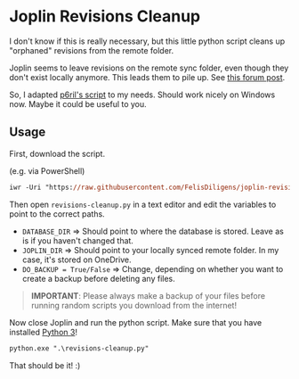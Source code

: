 # Joplin Revisions Cleanup

I don't know if this is really necessary, but this little python script cleans up "orphaned" revisions from the remote folder.

Joplin seems to leave revisions on the remote sync folder, even though they don't exist locally anymore. This leads them to pile up. See [this forum post](https://discourse.joplinapp.org/t/joplin-creates-a-lot-of-remote-items/12621).

So, I adapted [p6ril's script](https://github.com/p6ril/joplinRevisionsCleanUp) to my needs. Should work nicely on Windows now. Maybe it could be useful to you.

## Usage
First, download the script.

(e.g. via PowerShell)
```ps
iwr -Uri "https://raw.githubusercontent.com/FelisDiligens/joplin-revisions-cleanup/master/revisions-cleanup.py" -OutFile "$env:UserProfile\Downloads\revisions-cleanup.py"
```

Then open `revisions-cleanup.py` in a text editor and edit the variables to point to the correct paths.

- `DATABASE_DIR` ⇒ Should point to where the database is stored. Leave as is if you haven't changed that.  
- `JOPLIN_DIR` ⇒ Should point to your locally synced remote folder. In my case, it's stored on OneDrive.  
- `DO_BACKUP = True/False` ⇒ Change, depending on whether you want to create a backup before deleting any files.

> **IMPORTANT**: Please always make a backup of your files before running random scripts you download from the internet!

Now close Joplin and run the python script. Make sure that you have installed [Python 3](https://www.microsoft.com/store/productId/9PJPW5LDXLZ5)!  
```ps
python.exe ".\revisions-cleanup.py"
```

That should be it! :)